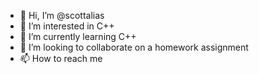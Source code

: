 - 👋 Hi, I’m @scottalias
- 👀 I’m interested in C++
- 🌱 I’m currently learning C++
- 💞️ I’m looking to collaborate on a homework assignment
- 📫 How to reach me 

<!---
scottalias/scottalias is a ✨ special ✨ repository because its `README.md` (this file) appears on your GitHub profile.
You can click the Preview link to take a look at your changes.
--->
